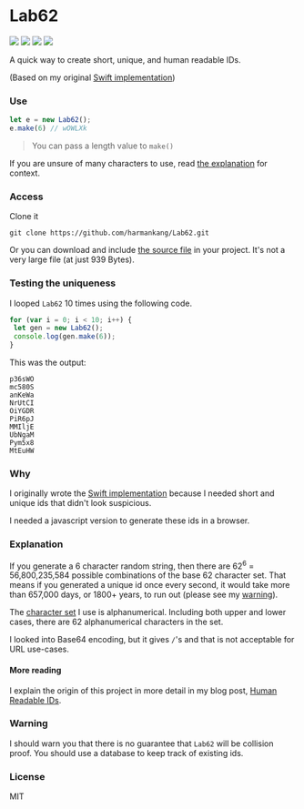 # Lab62
<p>
  <a href="https://travis-ci.org/harmankang/Lab62"><img src="https://travis-ci.org/harmankang/Lab62.svg?branch=master"></a>
  <a href="https://github.com/harmankang/Lab62/issues"><img src="https://img.shields.io/github/issues/harmankang/Lab62.svg"></a>
  <a href="https://harmankang.github.io/Lab62"><img src="https://img.shields.io/badge/try-demo-blue.svg"></a>
  <a href="https://github.com/harmankang/Lab62/blob/master/LICENSE"><img src="https://img.shields.io/github/license/harmankang/Lab62.svg"></a>
</p>

<p>A quick way to create short, unique, and human readable IDs.</p>

(Based on my original [Swift implementation](https://github.com/harmankang/b62_IDs))

### Use
```js
let e = new Lab62(); 
e.make(6) // wOWLXk
```
> You can pass a length value to `make()`

If you are unsure of many characters to use, read [the explanation](#explanation) for context.
### Access

Clone it
```
git clone https://github.com/harmankang/Lab62.git
```

Or you can download and include [the source file](https://github.com/harmankang/Lab62/blob/master/src/Lab62) in your project. It's not a very large file (at just 939 Bytes).

### Testing the uniqueness
I looped `Lab62` 10 times using the following code.

```js
for (var i = 0; i < 10; i++) {
 let gen = new Lab62();
 console.log(gen.make(6));
}
```
This was the output:

```
p36sWO
mc580S
anKeWa
NrUtCI
OiYGDR
PiR6pJ
MMIljE
UbNgaM
Pym5x8
MtEuHW
```

### Why
I originally wrote the [Swift implementation](https://github.com/harmankang/b62_IDs) because I needed short and unique ids that didn't look suspicious.

I needed a javascript version to generate these ids in a browser.

### Explanation
If you generate a 6 character random string, then there are 62<sup>6</sup> = 56,800,235,584 possible combinations of the base 62 character set. That means if you generated a unique id once every second, it would take more than 657,000 days, or 1800+ years, to run out (please see my [warning](#warning)).

The [character set](https://github.com/harmankang/Lab62/blob/b317878ea883b79b8a70c9aca91349bf17d581cf/src/Lab62.js#L13) I use is alphanumerical. Including both upper and lower cases, there are 62 alphanumerical characters in the set. 

I looked into Base64 encoding, but it gives `/`'s and that is not acceptable for URL use-cases.

#### More reading

I explain the origin of this project in more detail in my blog post, [Human Readable IDs](https://h13g.com/read?id=28).

### Warning

I should warn you that there is no guarantee that `Lab62` will be collision proof. You should use a database to keep track of existing ids.

### License
MIT

